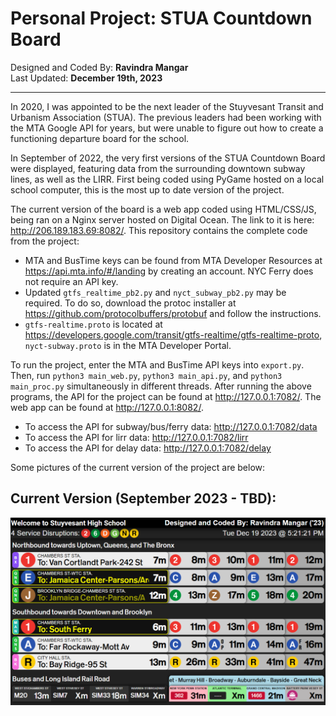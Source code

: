 # Personal Project: STUA Countdown Board
Designed and Coded By: <b>Ravindra Mangar</b>
<br>
Last Updated: <b>December 19th, 2023</b>

---

In 2020, I was appointed to be the next leader of the Stuyvesant Transit and Urbanism Association (STUA). The previous leaders had been working with the MTA Google API for years, but were unable to figure out how to create a functioning departure board for the school. 
<br>

In September of 2022, the very first versions of the STUA Countdown Board were displayed, featuring data from the surrounding downtown subway lines, as well as the LIRR. First being coded using PyGame hosted on a local school computer, this is the most up to date version of the project.

The current version of the board is a web app coded using HTML/CSS/JS, being ran on a Nginx server hosted on Digital Ocean. The link to it is here: http://206.189.183.69:8082/. This repository contains the complete code from the project:

- MTA and BusTime keys can be found from MTA Developer Resources at https://api.mta.info/#/landing by creating an account. NYC Ferry does not require an API key.
- Updated `gtfs_realtime_pb2.py` and `nyct_subway_pb2.py` may be required. To do so, download the protoc installer at https://github.com/protocolbuffers/protobuf and follow the instructions.
- `gtfs-realtime.proto` is located at https://developers.google.com/transit/gtfs-realtime/gtfs-realtime-proto, `nyct-subway.proto` is in the MTA Developer Portal.

To run the project, enter the MTA and BusTime API keys into `export.py`. Then, run `python3 main_web.py`, `python3 main_api.py`, and `python3 main_proc.py` simultaneously in different threads. After running the above programs, the API for the project can be found at http://127.0.0.1:7082/. The web app can be found at http://127.0.0.1:8082/.
- To access the API for subway/bus/ferry data: http://127.0.0.1:7082/data
- To access the API for lirr data: http://127.0.0.1:7082/lirr
- To access the API for delay data: http://127.0.0.1:7082/delay

Some pictures of the current version of the project are below:

## Current Version (September 2023 - TBD):

![](picture1.png)